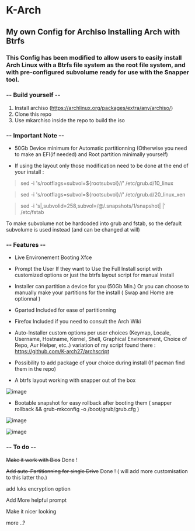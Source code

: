 # K-Arch

## My own Config for ArchIso Installing Arch with Btrfs

### This Config has been modified to allow users to easily install Arch Linux with a Btrfs file system as the root file system, and with pre-configured subvolume ready for use with the Snapper tool.


### -- Build yourself --

1. Install archiso (https://archlinux.org/packages/extra/any/archiso/)
2. Clone this repo
3. Use mkarchiso inside the repo to build the iso

### -- Important Note --

- 50Gb Device minimum for Automatic partitionning (Otherwise you need to make an EFI(if needed) and Root partition minimally yourself)

- If using the layout only those modification need to be done at the end of your install : 

>sed -i 's/rootflags=subvol=${rootsubvol}//' /etc/grub.d/10_linux

>sed -i 's/rootflags=subvol=${rootsubvol}//' /etc/grub.d/20_linux_xen

>sed -i 's|,subvolid=258,subvol=/@/.snapshots/1/snapshot| |' /etc/fstab

To make subvolume not be hardcoded into grub and fstab, so the default subvolume is used instead (and can be changed at will)

### -- Features --

- Live Environement Booting Xfce

- Prompt the User If they want to Use the Full Install script with customized options or just the btrfs layout script for manual install

- Installer can partition a device for you (50Gb Min.) Or you can choose to manually make your partitions for the install ( Swap and Home are optionnal )

- Gparted Included for ease of partitionning

- Firefox Included if you need to consult the Arch Wiki

- Auto-Installer custom options per user choices (Keymap, Locale, Username, Hostname, Kernel, Shell, Graphical Environement, Choice of Repo, Aur Helper, etc..)  variation of my script found there : https://github.com/K-arch27/archscript

- Possibility to add package of your choice during install (If pacman find them in the repo)

- A btrfs layout working with snapper out of the box

![image](https://user-images.githubusercontent.com/98610690/229260800-4bc7d45d-16f6-472e-81d8-92bae0d2e08b.png)



- Bootable snapshot for easy rollback after booting them ( snapper rollback && grub-mkconfig -o /boot/grub/grub.cfg )

![image](https://user-images.githubusercontent.com/98610690/229261491-301400e0-7d50-4367-854f-f6c55053f999.png)

![image](https://user-images.githubusercontent.com/98610690/229261473-8563a715-a87c-4350-8cb2-2bc03ca40819.png)



### -- To do --

~~Make it work with Bios~~ Done !

~~Add auto-Partitionning for single Drive~~ Done ! ( will add more customisation to this latter tho.)

add luks encryption option

Add More helpful prompt

Make it nicer looking

more ..?
